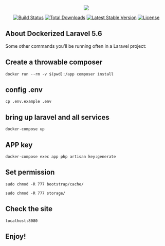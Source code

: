 <p align="center"><img src="https://laravel.com/assets/img/components/logo-laravel.svg"></p>

<p align="center">
<a href="https://travis-ci.org/laravel/framework"><img src="https://travis-ci.org/laravel/framework.svg" alt="Build Status"></a>
<a href="https://packagist.org/packages/laravel/framework"><img src="https://poser.pugx.org/laravel/framework/d/total.svg" alt="Total Downloads"></a>
<a href="https://packagist.org/packages/laravel/framework"><img src="https://poser.pugx.org/laravel/framework/v/stable.svg" alt="Latest Stable Version"></a>
<a href="https://packagist.org/packages/laravel/framework"><img src="https://poser.pugx.org/laravel/framework/license.svg" alt="License"></a>
</p>

## About Dockerized Laravel 5.6

Some other commands you’ll be running often in a Laravel project:

## Create a throwable composer
`docker run --rm -v $(pwd):/app composer install`

## config .env
`cp .env.example .env`

## bring up laravel and all services
`docker-compose up`

## APP key
`docker-compose exec app php artisan key:generate`

## Set permission

`sudo chmod -R 777 bootstrap/cache/`

`sudo chmod -R 777 storage/`

## Check the site
`localhost:8080` 

## Enjoy!
